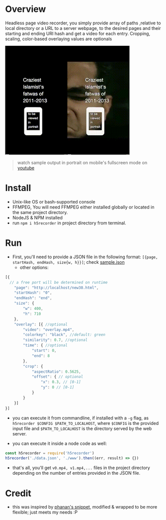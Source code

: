 # Overview
Headless page video recorder, you simply provide array of paths ,relative to local directory or a URL to a server webpage, to the desired pages and their starting and ending URI hash and get a video for each entry. Cropping, scaling, color-based overlaying values are optionals

![demo](readme.gif)
>watch sample output in portrait on mobile's fullscreen mode on [youtube](https://youtu.be/w_RTerk7wtY)

# Install

+ Unix-like OS or bash-supported console
+ FFMPEG, You will need FFMPEG either installed globally or located in the same project directory.
+ NodeJS & NPM installed
+ run `npm i h5recorder` in project directory from terminal.

# Run

+ First, you'll need to provide a JSON file in the following format: `[{page, startHash, endHash, size{w, h}}]`; check [sample.json](https://github.com/yoga1290/H5Recorder/blob/master/sample.json)
  + other options:

```javascript
[{
  // a free port will be determined on runtime
	"page": "http://localhost/new30.html",
	"startHash": "0",
	"endHash": "end",
	"size": {
		"w": 400,
		"h": 710
	},
	"overlay": [{ //optional
		"video": "overlay.mp4",
		"colorkey": "black", //default: green
		"similarity": 0.7, //optional
		"time": { //optional
			"start": 0,
			"end": 8
		},
		"crop": {
			"aspectRatio": 0.5625,
			"offset": { // optional
				"x": 0.3, // [0-1]
				"y": 0 // [0-1]
			}
		}
	}]
}]
```

+ you can execute it from commandline, if installed with a `-g` flag, as `h5recorder $CONFIG $PATH_TO_LOCALHOST`, where `$CONFIG` is the provided input file and `$PATH_TO_LOCALHOST` is the directory served by the web server.

+ you can execute it inside a node code as well:

```javascript
const h5recorder = require('h5recorder')
h5recorder('./data.json', './www').then((err, result) => {})
```

+ that's all, you'll get `v0.mp4, v1.mp4,...` files in the project directory depending on the number of entries provided in the JSON file.

# Credit
+ this was inspired by [phanan's snippet](https://gist.github.com/phanan/e03f75082e6eb114a35c#file-runner-js), modified & wrapped to be more flexible; just meets my needs :P
